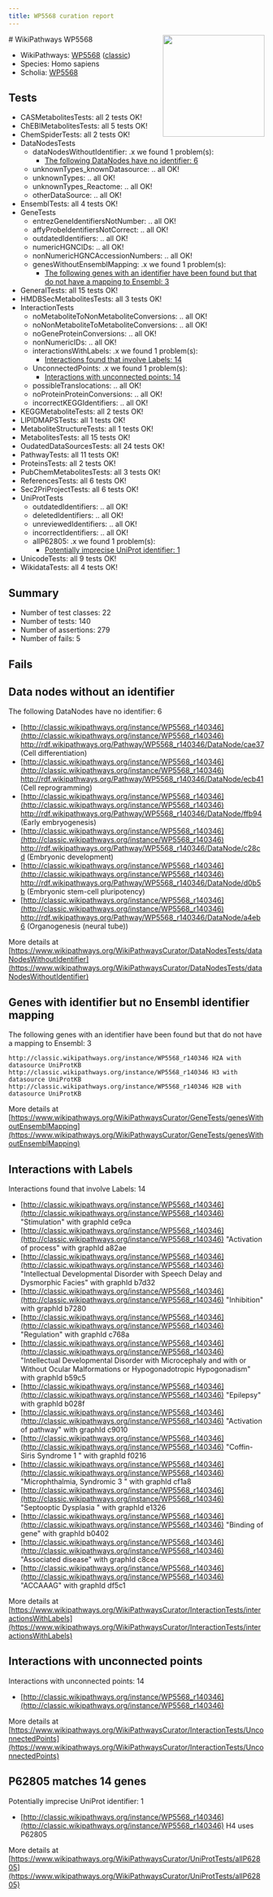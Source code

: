 ```yaml
---
title: WP5568 curation report
---
```


<img style="float: right; width: 200px" src="https://upload.wikimedia.org/wikipedia/commons/thumb/8/83/Wplogo_with_text_500.png/640px-Wplogo_with_text_500.png" />
# WikiPathways WP5568

* WikiPathways: [WP5568](https://wikipathways.org/pathways/WP5568) ([classic](https://classic.wikipathways.org/instance/WP5568))
* Species: Homo sapiens
* Scholia: [WP5568](https://scholia.toolforge.org/wikipathways/WP5568)
## Tests
* CASMetabolitesTests: all 2 tests OK!
* ChEBIMetabolitesTests: all 5 tests OK!
* ChemSpiderTests: all 2 tests OK!
* DataNodesTests
    * dataNodesWithoutIdentifier: .x we found 1 problem(s):
        * [The following DataNodes have no identifier: 6](#d2d32fa5)
    * unknownTypes_knownDatasource: .. all OK!
    * unknownTypes: .. all OK!
    * unknownTypes_Reactome: .. all OK!
    * otherDataSource: .. all OK!
* EnsemblTests: all 4 tests OK!
* GeneTests
    * entrezGeneIdentifiersNotNumber: .. all OK!
    * affyProbeIdentifiersNotCorrect: .. all OK!
    * outdatedIdentifiers: .. all OK!
    * numericHGNCIDs: .. all OK!
    * nonNumericHGNCAccessionNumbers: .. all OK!
    * genesWithoutEnsemblMapping: .x we found 1 problem(s):
        * [The following genes with an identifier have been found but that do not have a mapping to Ensembl: 3](#40286d85)
* GeneralTests: all 15 tests OK!
* HMDBSecMetabolitesTests: all 3 tests OK!
* InteractionTests
    * noMetaboliteToNonMetaboliteConversions: .. all OK!
    * noNonMetaboliteToMetaboliteConversions: .. all OK!
    * noGeneProteinConversions: .. all OK!
    * nonNumericIDs: .. all OK!
    * interactionsWithLabels: .x we found 1 problem(s):
        * [Interactions found that involve Labels: 14](#fe97a8bc)
    * UnconnectedPoints: .x we found 1 problem(s):
        * [Interactions with unconnected points: 14](#7f1d407b)
    * possibleTranslocations: .. all OK!
    * noProteinProteinConversions: .. all OK!
    * incorrectKEGGIdentifiers: .. all OK!
* KEGGMetaboliteTests: all 2 tests OK!
* LIPIDMAPSTests: all 1 tests OK!
* MetaboliteStructureTests: all 1 tests OK!
* MetabolitesTests: all 15 tests OK!
* OudatedDataSourcesTests: all 24 tests OK!
* PathwayTests: all 11 tests OK!
* ProteinsTests: all 2 tests OK!
* PubChemMetabolitesTests: all 3 tests OK!
* ReferencesTests: all 6 tests OK!
* Sec2PriProjectTests: all 6 tests OK!
* UniProtTests
    * outdatedIdentifiers: .. all OK!
    * deletedIdentifiers: .. all OK!
    * unreviewedIdentifiers: .. all OK!
    * incorrectIdentifiers: .. all OK!
    * allP62805: .x we found 1 problem(s):
        * [Potentially imprecise UniProt identifier: 1](#5bee1cf3)
* UnicodeTests: all 9 tests OK!
* WikidataTests: all 4 tests OK!


## Summary

* Number of test classes: 22
* Number of tests: 140
* Number of assertions: 279
* Number of fails: 5

## Fails

<a name="d2d32fa5" />

## Data nodes without an identifier

The following DataNodes have no identifier: 6

* [http://classic.wikipathways.org/instance/WP5568_r140346](http://classic.wikipathways.org/instance/WP5568_r140346) http://rdf.wikipathways.org/Pathway/WP5568_r140346/DataNode/cae37 (Cell differentiation)
* [http://classic.wikipathways.org/instance/WP5568_r140346](http://classic.wikipathways.org/instance/WP5568_r140346) http://rdf.wikipathways.org/Pathway/WP5568_r140346/DataNode/ecb41 (Cell reprogramming)
* [http://classic.wikipathways.org/instance/WP5568_r140346](http://classic.wikipathways.org/instance/WP5568_r140346) http://rdf.wikipathways.org/Pathway/WP5568_r140346/DataNode/ffb94 (Early embryogenesis)
* [http://classic.wikipathways.org/instance/WP5568_r140346](http://classic.wikipathways.org/instance/WP5568_r140346) http://rdf.wikipathways.org/Pathway/WP5568_r140346/DataNode/c28cd (Embryonic development)
* [http://classic.wikipathways.org/instance/WP5568_r140346](http://classic.wikipathways.org/instance/WP5568_r140346) http://rdf.wikipathways.org/Pathway/WP5568_r140346/DataNode/d0b5b (Embryonic stem-cell pluripotency)
* [http://classic.wikipathways.org/instance/WP5568_r140346](http://classic.wikipathways.org/instance/WP5568_r140346) http://rdf.wikipathways.org/Pathway/WP5568_r140346/DataNode/a4eb6 (Organogenesis (neural tube))


More details at [https://www.wikipathways.org/WikiPathwaysCurator/DataNodesTests/dataNodesWithoutIdentifier](https://www.wikipathways.org/WikiPathwaysCurator/DataNodesTests/dataNodesWithoutIdentifier)

<a name="40286d85" />

## Genes with identifier but no Ensembl identifier mapping

The following genes with an identifier have been found but that do not have a mapping to Ensembl: 3
```
http://classic.wikipathways.org/instance/WP5568_r140346 H2A with datasource UniProtKB
http://classic.wikipathways.org/instance/WP5568_r140346 H3 with datasource UniProtKB
http://classic.wikipathways.org/instance/WP5568_r140346 H2B with datasource UniProtKB
```

More details at [https://www.wikipathways.org/WikiPathwaysCurator/GeneTests/genesWithoutEnsemblMapping](https://www.wikipathways.org/WikiPathwaysCurator/GeneTests/genesWithoutEnsemblMapping)

<a name="fe97a8bc" />

## Interactions with Labels

Interactions found that involve Labels: 14

* [http://classic.wikipathways.org/instance/WP5568_r140346](http://classic.wikipathways.org/instance/WP5568_r140346) "Stimulation" with graphId ce9ca
* [http://classic.wikipathways.org/instance/WP5568_r140346](http://classic.wikipathways.org/instance/WP5568_r140346) "Activation of process" with graphId a82ae
* [http://classic.wikipathways.org/instance/WP5568_r140346](http://classic.wikipathways.org/instance/WP5568_r140346) "Intellectual Developmental Disorder with Speech Delay and Dysmorphic Facies" with graphId b7d32
* [http://classic.wikipathways.org/instance/WP5568_r140346](http://classic.wikipathways.org/instance/WP5568_r140346) "Inhibition" with graphId b7280
* [http://classic.wikipathways.org/instance/WP5568_r140346](http://classic.wikipathways.org/instance/WP5568_r140346) "Regulation" with graphId c768a
* [http://classic.wikipathways.org/instance/WP5568_r140346](http://classic.wikipathways.org/instance/WP5568_r140346) "Intellectual Developmental Disorder with Microcephaly and with or Without Ocular Malformations or Hypogonadotropic Hypogonadism" with graphId b59c5
* [http://classic.wikipathways.org/instance/WP5568_r140346](http://classic.wikipathways.org/instance/WP5568_r140346) "Epilepsy" with graphId b028f
* [http://classic.wikipathways.org/instance/WP5568_r140346](http://classic.wikipathways.org/instance/WP5568_r140346) "Activation of pathway" with graphId c9010
* [http://classic.wikipathways.org/instance/WP5568_r140346](http://classic.wikipathways.org/instance/WP5568_r140346) "Coffin-Siris Syndrome 1 " with graphId f0216
* [http://classic.wikipathways.org/instance/WP5568_r140346](http://classic.wikipathways.org/instance/WP5568_r140346) "Microphthalmia, Syndromic 3 " with graphId cf1a8
* [http://classic.wikipathways.org/instance/WP5568_r140346](http://classic.wikipathways.org/instance/WP5568_r140346) "Septooptic Dysplasia " with graphId e1326
* [http://classic.wikipathways.org/instance/WP5568_r140346](http://classic.wikipathways.org/instance/WP5568_r140346) "Binding of gene" with graphId b0402
* [http://classic.wikipathways.org/instance/WP5568_r140346](http://classic.wikipathways.org/instance/WP5568_r140346) "Associated disease" with graphId c8cea
* [http://classic.wikipathways.org/instance/WP5568_r140346](http://classic.wikipathways.org/instance/WP5568_r140346) "ACCAAAG" with graphId df5c1


More details at [https://www.wikipathways.org/WikiPathwaysCurator/InteractionTests/interactionsWithLabels](https://www.wikipathways.org/WikiPathwaysCurator/InteractionTests/interactionsWithLabels)

<a name="7f1d407b" />

## Interactions with unconnected points

Interactions with unconnected points: 14

* [http://classic.wikipathways.org/instance/WP5568_r140346](http://classic.wikipathways.org/instance/WP5568_r140346)


More details at [https://www.wikipathways.org/WikiPathwaysCurator/InteractionTests/UnconnectedPoints](https://www.wikipathways.org/WikiPathwaysCurator/InteractionTests/UnconnectedPoints)

<a name="5bee1cf3" />

## P62805 matches 14 genes

Potentially imprecise UniProt identifier: 1

* [http://classic.wikipathways.org/instance/WP5568_r140346](http://classic.wikipathways.org/instance/WP5568_r140346) H4 uses P62805


More details at [https://www.wikipathways.org/WikiPathwaysCurator/UniProtTests/allP62805](https://www.wikipathways.org/WikiPathwaysCurator/UniProtTests/allP62805)

